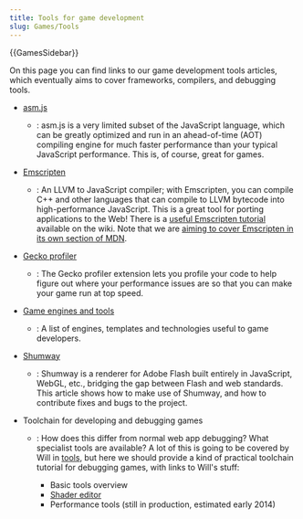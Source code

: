```yaml
---
title: Tools for game development
slug: Games/Tools
---
```

{{GamesSidebar}}

On this page you can find links to our game development tools articles, which eventually aims to cover frameworks, compilers, and debugging tools.

- [asm.js](/zh-CN/docs/Games/Tools/asm.js)
  - : asm.js is a very limited subset of the JavaScript language, which can be greatly optimized and run in an ahead-of-time (AOT) compiling engine for much faster performance than your typical JavaScript performance. This is, of course, great for games.
- [Emscripten](https://github.com/kripken/emscripten/wiki)
  - : An LLVM to JavaScript compiler; with Emscripten, you can compile C++ and other languages that can compile to LLVM bytecode into high-performance JavaScript. This is a great tool for porting applications to the Web! There is a [useful Emscripten tutorial](https://github.com/kripken/emscripten/wiki/Tutorial) available on the wiki. Note that we are [aiming to cover Emscripten in its own section of MDN](/zh-CN/docs/Emscripten).
- [Gecko profiler](https://addons.mozilla.org/en-us/firefox/addon/gecko-profiler/)
  - : The Gecko profiler extension lets you profile your code to help figure out where your performance issues are so that you can make your game run at top speed.
- [Game engines and tools](/zh-CN/docs/Games/Tools/Engines_and_tools)
  - : A list of engines, templates and technologies useful to game developers.
- [Shumway](/zh-CN/docs/Mozilla/Projects/Shumway)
  - : Shumway is a renderer for Adobe Flash built entirely in JavaScript, WebGL, etc., bridging the gap between Flash and web standards. This article shows how to make use of Shumway, and how to contribute fixes and bugs to the project.
- Toolchain for developing and debugging games

  - : How does this differ from normal web app debugging? What specialist tools are available? A lot of this is going to be covered by Will in [tools](/zh-CN/docs/Tools), but here we should provide a kind of practical toolchain tutorial for debugging games, with links to Will's stuff:

    - Basic tools overview
    - [Shader editor](/zh-CN/docs/Tools/Shader_Editor)
    - Performance tools (still in production, estimated early 2014)

